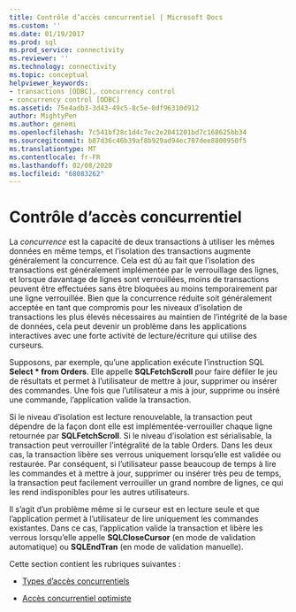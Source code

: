 ```yaml
---
title: Contrôle d’accès concurrentiel | Microsoft Docs
ms.custom: ''
ms.date: 01/19/2017
ms.prod: sql
ms.prod_service: connectivity
ms.reviewer: ''
ms.technology: connectivity
ms.topic: conceptual
helpviewer_keywords:
- transactions [ODBC], concurrency control
- concurrency control [ODBC]
ms.assetid: 75e4adb3-3d43-49c5-8c5e-8df96310d912
author: MightyPen
ms.author: genemi
ms.openlocfilehash: 7c541bf28c1d4c7ec2e2041201bd7c168625bb34
ms.sourcegitcommit: b87d36c46b39af8b929ad94ec707dee8800950f5
ms.translationtype: MT
ms.contentlocale: fr-FR
ms.lasthandoff: 02/08/2020
ms.locfileid: "68083262"
---
```

# <a name="concurrency-control"></a>Contrôle d’accès concurrentiel
La *concurrence* est la capacité de deux transactions à utiliser les mêmes données en même temps, et l’isolation des transactions augmente généralement la concurrence. Cela est dû au fait que l’isolation des transactions est généralement implémentée par le verrouillage des lignes, et lorsque davantage de lignes sont verrouillées, moins de transactions peuvent être effectuées sans être bloquées au moins temporairement par une ligne verrouillée. Bien que la concurrence réduite soit généralement acceptée en tant que compromis pour les niveaux d’isolation de transactions les plus élevés nécessaires au maintien de l’intégrité de la base de données, cela peut devenir un problème dans les applications interactives avec une forte activité de lecture/écriture qui utilise des curseurs.  
  
 Supposons, par exemple, qu’une application exécute l’instruction SQL **Select \* from Orders**. Elle appelle **SQLFetchScroll** pour faire défiler le jeu de résultats et permet à l’utilisateur de mettre à jour, supprimer ou insérer des commandes. Une fois que l’utilisateur a mis à jour, supprime ou inséré une commande, l’application valide la transaction.  
  
 Si le niveau d’isolation est lecture renouvelable, la transaction peut dépendre de la façon dont elle est implémentée-verrouiller chaque ligne retournée par **SQLFetchScroll**. Si le niveau d’isolation est sérialisable, la transaction peut verrouiller l’intégralité de la table Orders. Dans les deux cas, la transaction libère ses verrous uniquement lorsqu’elle est validée ou restaurée. Par conséquent, si l’utilisateur passe beaucoup de temps à lire les commandes et à mettre à jour, supprimer ou insérer très peu de temps, la transaction peut facilement verrouiller un grand nombre de lignes, ce qui les rend indisponibles pour les autres utilisateurs.  
  
 Il s’agit d’un problème même si le curseur est en lecture seule et que l’application permet à l’utilisateur de lire uniquement les commandes existantes. Dans ce cas, l’application valide la transaction et libère les verrous lorsqu’elle appelle **SQLCloseCursor** (en mode de validation automatique) ou **SQLEndTran** (en mode de validation manuelle).  
  
 Cette section contient les rubriques suivantes :  
  
-   [Types d’accès concurrentiels](../../../odbc/reference/develop-app/concurrency-types.md)  
  
-   [Accès concurrentiel optimiste](../../../odbc/reference/develop-app/optimistic-concurrency.md)
